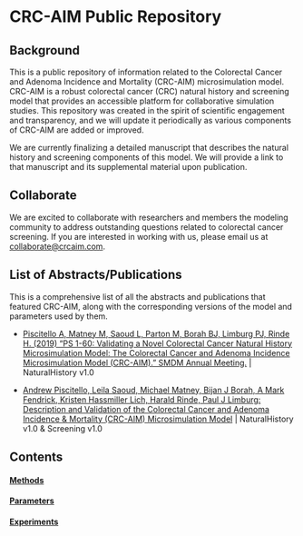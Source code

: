 # CRC-AIM Public Repository

## Background

This is a public repository of information related to the Colorectal Cancer and Adenoma Incidence and Mortality (CRC-AIM) microsimulation model. CRC-AIM is a robust colorectal cancer (CRC) natural history and screening model that provides an accessible platform for collaborative simulation studies. This repository was created in the spirit of scientific engagement and transparency, and we will update it periodically as various components of CRC-AIM are added or improved.

We are currently finalizing a detailed manuscript that describes the natural history and screening components of this model. We will provide a link to that manuscript and its supplemental material upon publication.

## Collaborate

We are excited to collaborate with researchers and members the modeling community to address outstanding questions related to colorectal cancer screening. If you are interested in working with us, please email us at collaborate@crcaim.com.

## List of Abstracts/Publications

This is a comprehensive list of all the abstracts and publications that featured CRC-AIM, along with the corresponding versions of the model and parameters used by them.

* [Piscitello A, Matney M, Saoud L, Parton M, Borah BJ, Limburg PJ, Rinde H. (2019) “PS 1-60: Validating a Novel Colorectal Cancer Natural History Microsimulation Model: The Colorectal Cancer and Adenoma Incidence Microsimulation Model (CRC-AIM).” SMDM Annual Meeting.](https://smdm.confex.com/smdm/2019/meetingapp.cgi/Paper/12716) | NaturalHistory v1.0

* [Andrew Piscitello, Leila Saoud, Michael Matney, Bijan J Borah, A Mark Fendrick, Kristen Hassmiller Lich, Harald Rinde, Paul J Limburg: Description and Validation of the Colorectal Cancer and Adenoma Incidence & Mortality (CRC-AIM) Microsimulation Model](https://www.biorxiv.org/content/10.1101/2020.03.02.966838v1) | NaturalHistory v1.0 & Screening v1.0

## Contents

#### [Methods](https://github.com/CRCAIM/CRC-AIM-Public/tree/master/methods)
#### [Parameters](https://github.com/CRCAIM/CRC-AIM-Public/tree/master/parameters)
#### [Experiments](https://github.com/CRCAIM/CRC-AIM-Public/tree/master/experiments)
